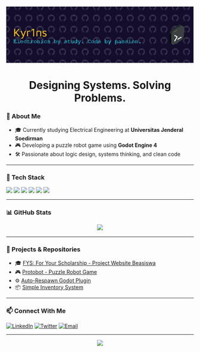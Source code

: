 <!-- Banner atau Heading -->
<p align="center">
  <img src="/img/github-header-image.png" alt="banner" />
</p>

<h1 align="center">Designing Systems. Solving Problems.</h1>

### 🧩 About Me
- 🎓 Currently studying Electrical Engineering at **Universitas Jenderal Soedirman**
- 🎮 Developing a puzzle robot game using **Godot Engine 4**
- 🛠️ Passionate about logic design, systems thinking, and clean code

---

### 🧰 Tech Stack
<p align="left">
  <img src="https://cdn.jsdelivr.net/gh/devicons/devicon/icons/python/python-original.svg" height="40"/>
  <img src="https://cdn.jsdelivr.net/gh/devicons/devicon/icons/javascript/javascript-original.svg" height="40"/>
  <img src="https://cdn.jsdelivr.net/gh/devicons/devicon/icons/godot/godot-original.svg" height="40"/>
  <img src="https://cdn.jsdelivr.net/gh/devicons/devicon/icons/html5/html5-original.svg" height="40"/>
  <img src="https://cdn.jsdelivr.net/gh/devicons/devicon/icons/css3/css3-original.svg" height="40"/>
  <img src="https://cdn.jsdelivr.net/gh/devicons/devicon/icons/nodejs/nodejs-original.svg" height="40"/>
</p>

---

### 📊 GitHub Stats
<p align="center">
  <img src="https://github-readme-streak-stats.herokuapp.com/?user=Kyr1ns&theme=tokyonight"/>
</p>

---

### 🧩 Projects & Repositories
- 🎓 [FYS: For Your Scholarship -  Project Website Beasiswa](https://fys-kappa.vercel.app/)
- 🎮 [Protobot - Puzzle Robot Game](https://github.com/arrvy/protobot)
- ⚙️ [Auto-Respawn Godot Plugin](https://github.com/yourusername/godot-auto-respawn)
- 📦 [Simple Inventory System](https://github.com/yourusername/inventory-system)

---

### 📫 Connect With Me
[![LinkedIn](https://img.shields.io/badge/LinkedIn-blue?style=for-the-badge&logo=linkedin)](https://linkedin.com/in/yourprofile)
[![Twitter](https://img.shields.io/badge/Twitter-black?style=for-the-badge&logo=twitter)](https://twitter.com/yourhandle)
[![Email](https://img.shields.io/badge/email-D14836?style=for-the-badge&logo=gmail&logoColor=white)](mailto:your.email@example.com)

---

<!-- Footer -->
<p align="center">
  <img src="https://readme-typing-svg.demolab.com?font=Fira+Code&pause=1000&color=FFFFFF&center=true&vCenter=true&width=435&lines=Keep+creating.;Keep+shipping.;Keep+learning.;Never+stop+debugging." />
</p>
